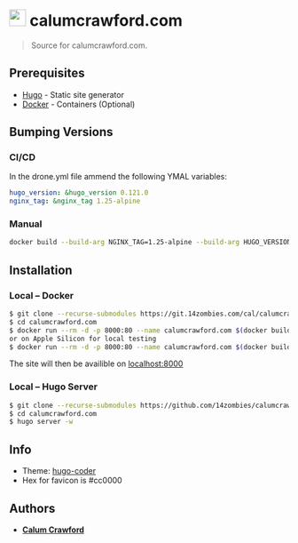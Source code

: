 # <img src="https://calumcrawford.com/favicons/apple-touch-icon.png" alt="calumcrawford.com logo" height=30 /> calumcrawford.com

> Source for calumcrawford.com.

## Prerequisites
* [Hugo](https://gohugo.io/) - Static site generator
* [Docker](https://docker.com) - Containers (Optional)

## Bumping Versions
### CI/CD
In the drone.yml file ammend the following YMAL variables:
```yaml
hugo_version: &hugo_version 0.121.0
nginx_tag: &nginx_tag 1.25-alpine
```
### Manual
```sh
docker build --build-arg NGINX_TAG=1.25-alpine --build-arg HUGO_VERSION=0.121.0
```


## Installation
### Local – Docker
```sh
$ git clone --recurse-submodules https://git.14zombies.com/cal/calumcrawford.com.git
$ cd calumcrawford.com
$ docker run --rm -d -p 8000:80 --name calumcrawford.com $(docker build -q . --build-arg ARCH=linux-amd64)
or on Apple Silicon for local testing
$ docker run --rm -d -p 8000:80 --name calumcrawford.com $(docker build -q . --build-arg ARCH=linux-arm64)
```

The site will then be availible on [localhost:8000](https://localhost:8000)

### Local – Hugo Server
```sh
$ git clone --recurse-submodules https://github.com/14zombies/calumcrawford.com
$ cd calumcrawford.com
$ hugo server -w
```

## Info
* Theme: [hugo-coder](https://github.com/luizdepra/hugo-coder)
* Hex for favicon is #cc0000

## Authors
* [**Calum Crawford**](https://calumcrawford.com)
